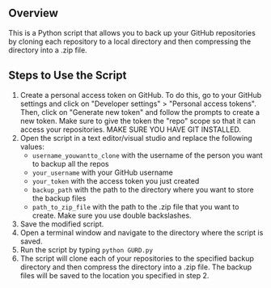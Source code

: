 <h2>Overview</h2>

<p>This is a Python script that allows you to back up your GitHub repositories by cloning each repository to a local directory and then compressing the directory into a .zip file.</p>

<h2>Steps to Use the Script</h2>

<ol>
	<li>Create a personal access token on GitHub. To do this, go to your GitHub settings and click on "Developer settings" > "Personal access tokens". Then, click on "Generate new token" and follow the prompts to create a new token. Make sure to give the token the "repo" scope so that it can access your repositories. MAKE SURE YOU HAVE GIT INSTALLED.</li>
	<li>Open the script in a text editor/visual studio and replace the following values:
		<ul>
			<li><code>username_youwantto_clone</code> with the username of the person you want to backup all the repos</li>
			<li><code>your_username</code> with your GitHub username</li>
			<li><code>your_token</code> with the access token you just created</li>
			<li><code>backup_path</code> with the path to the directory where you want to store the backup files</li>
			<li><code>path_to_zip_file</code> with the path to the .zip file that you want to create. Make sure you use double backslashes.</li>
		</ul>
	</li>
	<li>Save the modified script.</li>
	<li>Open a terminal window and navigate to the directory where the script is saved.</li>
	<li>Run the script by typing <code>python GURD.py</code></li>
	<li>The script will clone each of your repositories to the specified backup directory and then compress the directory into a .zip file. The backup files will be saved to the location you specified in step 2.</li>
</ol>

